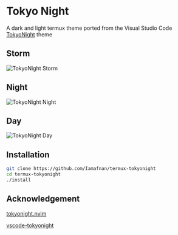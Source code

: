 # Tokyo Night

A dark and light termux theme ported from the Visual Studio Code [TokyoNight](https://github.com/enkia/tokyo-night-vscode-theme) theme

## Storm

![TokyoNight Storm](https://user-images.githubusercontent.com/80388154/155491050-d812bd14-766c-456f-afd5-cf0173609fd6.jpg)

## Night

![TokyoNight Night](https://user-images.githubusercontent.com/80388154/155491428-7dd14a87-73f4-43e9-af70-c3282f95c29c.jpg)

## Day

![TokyoNight Day](https://user-images.githubusercontent.com/80388154/155491848-cbe3aefb-038a-45c9-9f77-b5b7b7901aff.jpg)

## Installation

```sh
git clone https://github.com/Iamafnan/termux-tokyonight
cd termux-tokyonight
./install
```

## Acknowledgement

[tokyonight.nvim](https://github.com/folke/tokyonight.nvim)

[vscode-tokyonight](https://github.com/enkia/tokyo-night-vscode-theme)
